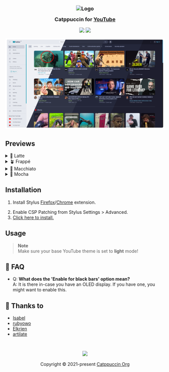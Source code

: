 <h3 align="center">
	<img src="https://raw.githubusercontent.com/catppuccin/catppuccin/main/assets/logos/exports/1544x1544_circle.png" width="100" alt="Logo"/><br/>
	<img src="https://raw.githubusercontent.com/catppuccin/catppuccin/main/assets/misc/transparent.png" height="30" width="0px"/>
	Catppuccin for <a href="https://youtube.com">YouTube</a>
	<img src="https://raw.githubusercontent.com/catppuccin/catppuccin/main/assets/misc/transparent.png" height="30" width="0px"/>
</h3>

<p align="center">
	<a href="https://github.com/catppuccin/userstyles/issues?q=is%3Aissue+is+label%3Ayoutube"><img src="https://img.shields.io/github/issues/catppuccin/mastodon?colorA=363a4f&colorB=f5a97f&style=for-the-badge"></a>
	<a href="https://raw.githubusercontent.com/catppuccin/userstyles/main/styles/youtube/catppuccin.user.css"><img src="https://img.shields.io/badge/stylus-install-cba6f7?colorA=363a4f&style=for-the-badge"></a>
</p>

<p align="center">
  <img src="assets/catwalk.webp"/>
</p>

## Previews

<details>
<summary>🌻 Latte</summary>
<img src="assets/latte.webp"/>
</details>
<details>
<summary>🪴 Frappé</summary>
<img src="assets/frappe.webp"/>
</details>
<details>
<summary>🌺 Macchiato</summary>
<img src="assets/macchiato.webp"/>
</details>
<details>
<summary>🌿 Mocha</summary>
<img src="assets/mocha.webp"/>
</details>

## Installation

1. Install Stylus [Firefox](https://addons.mozilla.org/en-GB/firefox/addon/styl-us/)/[Chrome](https://chrome.google.com/webstore/detail/stylus/clngdbkpkpeebahjckkjfobafhncgmne) extension.
<!-- TODO: Remove this from every README and include it at the top -->
2. Enable CSP Patching from Stylus Settings > Advanced.
3. [Click here to install.](catppuccin.user.css?raw=1)

## Usage  
> **Note** <br>
> Make sure your base YouTube theme is set to **light** mode!


## 🙋 FAQ
- Q: **What does the 'Enable for black bars' option mean?**  
	A: It is there in-case you have an OLED display. If you have one, you might want to enable this.

## 💝 Thanks to

- [Isabel](https://github.com/isabelroses)
- [rubyowo](https://github.com/rubyowo)
- [Elkrien](https://github.com/elkrien)
- [artilate](https://github.com/artilate)

&nbsp;

<p align="center">
	<img src="https://raw.githubusercontent.com/catppuccin/catppuccin/main/assets/footers/gray0_ctp_on_line.svg?sanitize=true" />
</p>

<p align="center">
	Copyright &copy; 2021-present <a href="https://github.com/catppuccin" target="_blank">Catppuccin Org</a>
</p>
